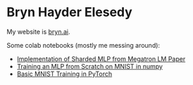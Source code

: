 # Bryn Hayder Elesedy

My website is [bryn.ai](www.bryn.ai).

Some colab notebooks (mostly me messing around):
- [Implementation of Sharded MLP from Megatron LM Paper](https://colab.research.google.com/drive/1m6vCELQLgrcVNvfRwzvuE23c-Yk5pvGu?usp=sharing)
- [Training an MLP from Scratch on MNIST in numpy](https://colab.research.google.com/drive/1ts8mYwu4mGBPuPkAfLmMJQ5-Nep_HLGs?usp=sharing)
- [Basic MNIST Training in PyTorch](https://colab.research.google.com/drive/1pqeHoGl_PIUtlqVYxRXIAFpvvuTPL1qv?usp=sharing)


<!--
**brynhayder/brynhayder** is a ✨ _special_ ✨ repository because its `README.md` (this file) appears on your GitHub profile.

Here are some ideas to get you started:

- 🔭 I’m currently working on ...
- 🌱 I’m currently learning ...
- 👯 I’m looking to collaborate on ...
- 🤔 I’m looking for help with ...
- 💬 Ask me about ...
- 📫 How to reach me: ...
- 😄 Pronouns: ...
- ⚡ Fun fact: ...
-->
